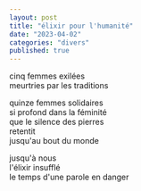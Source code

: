 ```yaml
---
layout: post
title: "élixir pour l'humanité"
date: "2023-04-02"
categories: "divers"
published: true
---
```


cinq femmes exilées  
meurtries par les traditions  

quinze femmes solidaires  
si profond dans la féminité  
que le silence des pierres  
retentit  
jusqu'au bout du monde  

jusqu'à nous  
l'élixir insufflé  
le temps d'une parole en danger  
